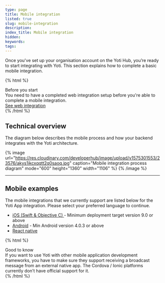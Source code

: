 ```yaml
---
type: page
title: Mobile integration
listed: true
slug: mobile-integration
description: 
index_title: Mobile integration
hidden: 
keywords: 
tags: 
---
```


Once you've set up your organisation account on the Yoti Hub, you’re ready to start integrating with Yoti. This section explains how to complete a basic mobile integration.

{% html %}
<div class="alert-BYS">
   <div class="alert-title" id="BYS">
      Before you start
   </div>
   <div class="alert-text" >
      You need to have a completed web integration setup before you're able to complete a mobile integration.
   </div>
   <div class="alert-links"> 
         <a  target="_self" href="https://developers.yoti.com/yoti/getting-started-app">See web integration</a>
   </div>
</div>
{% /html %}

## Technical overview

The diagram below describes the mobile process and how your backend integrates with the Yoti architecture.

{% image url="https://res.cloudinary.com/developerhub/image/upload/v1575301553/23576/akys1ikcxqqtt2q0saoq.jpg" caption="Mobile integration process diagram" mode="600" height="1360" width="1106" %}
{% /image %}

---

## Mobile examples

The mobile integrations that we currently support are listed below for the Yoti App integration. Please select your preferred language to continue.

- [iOS (Swift & Objective C) ](https://github.com/getyoti/ios-sdk-button)- Minimum deployment target version 9.0 or above
- [Android](https://github.com/getyoti/android-sdk-button) - Min Android version 4.0.3 or above
- [React native](https://github.com/getyoti/react-native-sdk-button)

{% html %}
<div class="alert-GTK">
    <div class="alert-title" id="GTK">
        Good to know
    </div>
    <div class="alert-text">
If you want to use Yoti with other mobile application development frameworks, you have to make sure they support receiving a broadcast message from an external native app. The Cordova / Ionic platforms currently don’t have official support for it.
    </div>
</div>
{% /html %}